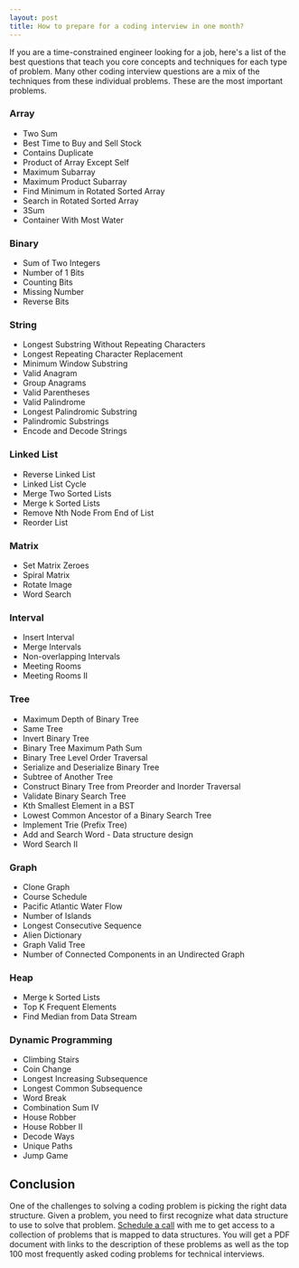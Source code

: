 ```yaml
---
layout: post
title: How to prepare for a coding interview in one month?
---
```


If you are a time-constrained engineer looking for a job, here's a list of the best questions that teach you core concepts and techniques for each type of problem. Many other coding interview questions are a mix of the techniques from these individual problems. These are the most important problems.

### Array

- Two Sum
- Best Time to Buy and Sell Stock
- Contains Duplicate
- Product of Array Except Self
- Maximum Subarray
- Maximum Product Subarray
- Find Minimum in Rotated Sorted Array
- Search in Rotated Sorted Array
- 3Sum
- Container With Most Water

### Binary

- Sum of Two Integers
- Number of 1 Bits
- Counting Bits
- Missing Number
- Reverse Bits

### String

- Longest Substring Without Repeating Characters
- Longest Repeating Character Replacement
- Minimum Window Substring
- Valid Anagram
- Group Anagrams
- Valid Parentheses
- Valid Palindrome
- Longest Palindromic Substring
- Palindromic Substrings
- Encode and Decode Strings

### Linked List

- Reverse Linked List
- Linked List Cycle
- Merge Two Sorted Lists
- Merge k Sorted Lists
- Remove Nth Node From End of List
- Reorder List

### Matrix

- Set Matrix Zeroes
- Spiral Matrix
- Rotate Image
- Word Search

### Interval

- Insert Interval
- Merge Intervals
- Non-overlapping Intervals
- Meeting Rooms
- Meeting Rooms II

### Tree

- Maximum Depth of Binary Tree
- Same Tree
- Invert Binary Tree
- Binary Tree Maximum Path Sum
- Binary Tree Level Order Traversal
- Serialize and Deserialize Binary Tree
- Subtree of Another Tree
- Construct Binary Tree from Preorder and Inorder Traversal
- Validate Binary Search Tree
- Kth Smallest Element in a BST
- Lowest Common Ancestor of a Binary Search Tree
- Implement Trie (Prefix Tree)
- Add and Search Word - Data structure design
- Word Search II

### Graph

- Clone Graph
- Course Schedule
- Pacific Atlantic Water Flow
- Number of Islands
- Longest Consecutive Sequence
- Alien Dictionary
- Graph Valid Tree
- Number of Connected Components in an Undirected Graph

### Heap

- Merge k Sorted Lists
- Top K Frequent Elements
- Find Median from Data Stream

### Dynamic Programming

- Climbing Stairs
- Coin Change
- Longest Increasing Subsequence
- Longest Common Subsequence
- Word Break
- Combination Sum IV
- House Robber
- House Robber II
- Decode Ways
- Unique Paths
- Jump Game

## Conclusion

One of the challenges to solving a coding problem is picking the right data structure. Given a problem, you need to first recognize what data structure to use to solve that problem. [Schedule a call](https://go.oncehub.com/BalaParanj) with me to get access to a collection of problems that is mapped to data structures. You will get a PDF document with links to the description of these problems as well as the top 100 most frequently asked coding problems for technical interviews.
